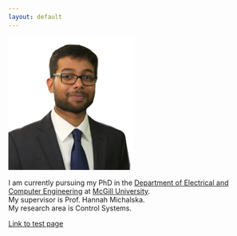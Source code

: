 ```yaml
---
layout: default
---
```


<img src="/images/DPG_foreground.png"
     alt=""
     width="50%">

I am currently pursuing my PhD in the [Department of Electrical and Computer Engineering](http://www.mcgill.ca/ece/) at [McGill University](http://www.mcgill.ca/).  
My supervisor is Prof. Hannah Michalska.  
My research area is Control Systems.

[Link to test page](test-page)

